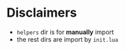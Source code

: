 # Disclaimers

-   `helpers` dir is for **manually** import
-   the rest dirs are import by `init.lua`




